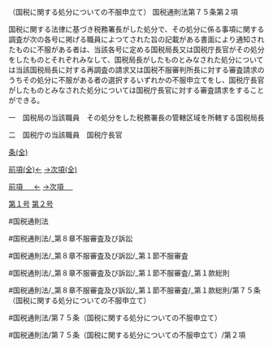 （国税に関する処分についての不服申立て）
国税通則法第７５条第２項

国税に関する法律に基づき税務署長がした処分で、その処分に係る事項に関する調査が次の各号に掲げる職員によつてされた旨の記載がある書面により通知されたものに不服がある者は、当該各号に定める国税局長又は国税庁長官がその処分をしたものとそれぞれみなして、国税局長がしたものとみなされた処分については当該国税局長に対する再調査の請求又は国税不服審判所長に対する審査請求のうちその処分に不服がある者の選択するいずれかの不服申立てをし、国税庁長官がしたものとみなされた処分については国税庁長官に対する審査請求をすることができる。

一　国税局の当該職員　その処分をした税務署長の管轄区域を所轄する国税局長

二　国税庁の当該職員　国税庁長官

[条(全)](国税通則法＿＿＿＿＿第７５条_.md)

[前項(全)←](国税通則法＿＿＿＿＿第７５条第１項_.md)    [→次項(全)](国税通則法＿＿＿＿＿第７５条第３項_.md)

[前項 　 ←](国税通則法＿＿＿＿＿第７５条第１項.md)    [→次項 　 ](国税通則法＿＿＿＿＿第７５条第３項.md)

[第１号](国税通則法＿＿＿＿＿第７５条第２項第１号.md)  [第２号](国税通則法＿＿＿＿＿第７５条第２項第２号.md)  

#国税通則法

#国税通則法/_第８章不服審査及び訴訟

#国税通則法/_第８章不服審査及び訴訟/_第１節不服審査

#国税通則法/_第８章不服審査及び訴訟/_第１節不服審査/_第１款総則

#国税通則法/_第８章不服審査及び訴訟/_第１節不服審査/_第１款総則/第７５条（国税に関する処分についての不服申立て）

#国税通則法/第７５条（国税に関する処分についての不服申立て）

#国税通則法/第７５条（国税に関する処分についての不服申立て）/第２項

